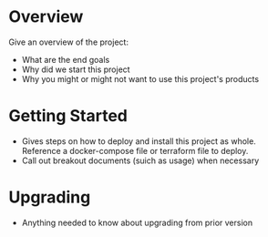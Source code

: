 # Overview

Give an overview of the project:
- What are the end goals
- Why did we start this project
- Why you might or might not want to use this project's products

# Getting Started

- Gives steps on how to deploy and install this project as whole. Reference a docker-compose file or terraform file to deploy.
- Call out breakout documents (suich as usage) when necessary

# Upgrading
- Anything needed to know about upgrading from prior version

